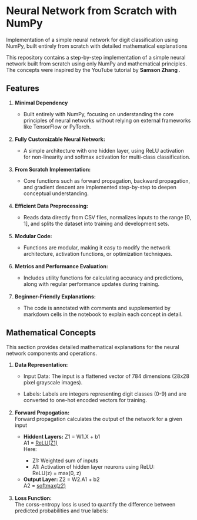 # Neural Network from Scratch with NumPy


Implementation of a simple neural network for digit classification using NumPy, built entirely from scratch with detailed mathematical explanations

This repository contains a step-by-step implementation of a simple neural network built from scratch using only NumPy and mathematical principles. The concepts were inspired by the YouTube tutorial by <b> Samson Zhang </b>.

## Features

<ol>
  <li> <b> Minimal Dependency</b></li>
  <ul><li>Built entirely with NumPy, focusing on understanding the core principles of neural networks without relying on external frameworks like TensorFlow or PyTorch. </li></ul>

  <br>
  <li><b>Fully Customizable Neural Network:</b></li>
  <ul><li>A simple architecture with one hidden layer, using ReLU activation for non-linearity and softmax activation for multi-class classification.</li></ul>

  <br>
  <li><b>From Scratch Implementation:</b></li>
  <ul><li>Core functions such as forward propagation, backward propagation, and gradient descent are implemented step-by-step to deepen conceptual understanding.</li></ul>

  <br>
  <li><b>Efficient Data Preprocessing:</b></li>
  <ul><li>Reads data directly from CSV files, normalizes inputs to the range [0, 1], and splits the dataset into training and development sets.</li></ul>

  <br>
  <li><b>Modular Code:</b></li>
  <ul><li>Functions are modular, making it easy to modify the network architecture, activation functions, or optimization techniques.</li></ul>

  <br>
  <li><b>Metrics and Performance Evaluation:</b></li>
  <ul><li>Includes utility functions for calculating accuracy and predictions, along with regular performance updates during training.</li></ul>

  <br>
  <li><b>Beginner-Friendly Explanations:</b></li>
  <ul><li>The code is annotated with comments and supplemented by markdown cells in the notebook to explain each concept in detail.</li></ul>
</ol>



## Mathematical Concepts
This section provides detailed mathematical explanations for the neural network components and operations.

<ol>
  <li><b>Data Representation: </b></li>
  <ul><li>Input Data: The input is a flattened vector of 784 dimensions (28x28 pixel grayscale images). </li></ul>
  <ul><li>Labels: Labels are integers representing digit classes (0-9) and are converted to one-hot encoded vectors for training.</li></ul>

  <br>
  <li><b>Forward Propogation:</b></li>
  Forward propagation calculates the output of the network for a given input
  <ul><li><b>Hiddent Layers:</b> Z1 = W1.X + b1 </li>
      A1 = <a href="https://www.kaggle.com/code/dansbecker/rectified-linear-units-relu-in-deep-learning">ReLU(Z1)</a> <br>
      Here:
      <ul>
        <li>Z1: Weighted sum of inputs</li>
        <li>A1: Activation of hidden layer neurons using ReLU:</li>
        ReLU(z) = max(0, z)
      </ul>
      <li><b>Output Layer: </b>Z2 = W2.A1 + b2</li>
      A2 = <a href = "https://www.singlestore.com/blog/a-guide-to-softmax-activation-function/">softmax(z2)</a>  <br>
  </ul>
    
  <br>
  <li><b>Loss Function: </b></li>
  The corss-entropy loss is used to quantify the difference between predicted probabilities and true labels:
  
  <ul>
    
  </ul>
      
